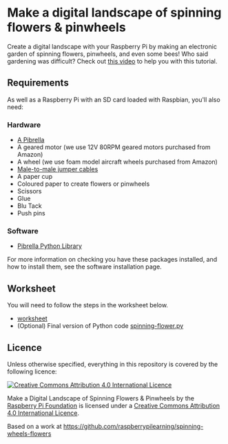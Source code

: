 # Make a digital landscape of spinning flowers & pinwheels

Create a digital landscape with your Raspberry Pi by making an electronic garden of spinning flowers, pinwheels, and even some bees! Who said gardening was difficult? Check out [this video](https://www.youtube.com/watch?v=4Fs7y7gZIag) to help you with this tutorial.

## Requirements

As well as a Raspberry Pi with an SD card loaded with Raspbian, you'll also need:

### Hardware

- [A Pibrella](http://www.pibrella.com)
- A geared motor (we use 12V 80RPM geared motors purchased from Amazon)
- A wheel (we use foam model aircraft wheels purchased from Amazon)
- [Male-to-male jumper cables](http://shop.pimoroni.com/products/jumper-jerky)
- A paper cup
- Coloured paper to create flowers or pinwheels
- Scissors
- Glue
- Blu Tack
- Push pins

### Software

- [Pibrella Python Library](http://pibrella.com/#setup)

For more information on checking you have these packages installed, and how to install them, see the software installation page.

## Worksheet

You will need to follow the steps in the worksheet below.

- [worksheet](worksheet.md)
- (Optional) Final version of Python code [spinning-flower.py]()

## Licence

Unless otherwise specified, everything in this repository is covered by the following licence:

[![Creative Commons Attribution 4.0 International Licence](http://i.creativecommons.org/l/by-sa/4.0/88x31.png)](http://creativecommons.org/licenses/by-sa/4.0/)

Make a Digital Landscape of Spinning Flowers & Pinwheels by the [Raspberry Pi Foundation](http://www.raspberrypi.org) is licensed under a [Creative Commons Attribution 4.0 International Licence](http://creativecommons.org/licenses/by-sa/4.0/).

Based on a work at https://github.com/raspberrypilearning/spinning-wheels-flowers
